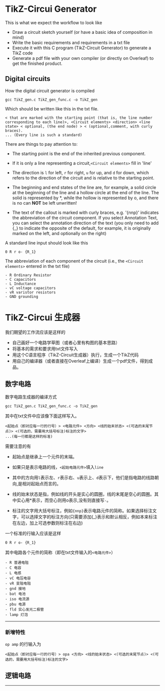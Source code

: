 # TikZ-Circui Generator

This is what we expect the workflow to look like

- Draw a circuit sketch yourself (or have a basic idea of composition in mind)
- Write the basic requirements and requirements in a txt file
- Execute it with this C program (TikZ-Circuit Generator) to generate a TikZ code
- Generate a pdf file with your own compiler (or directly on Overleaf) to get the finished product.

## Digital circuits

How the digital circuit generator is compiled
```
gcc TikZ_gen.c TikZ_gen_func.c -o TikZ_gen
```
Which should be written like this in the txt file.
```
< that are marked with the starting point (that is, the line number corresponding to each line)>, <Circuit elements> <direction> <line state> < optional, (the end node) > < (optional,comment, with curly braces).
... (Every line is such a standard)
```

There are things to pay attention to:
- The starting point is the end of the inherited previous component.

- If it is only a line representing a circuit,`<Circuit elements>` fill in 'line'

- The direction is `l` for left, `r` for right, `u` for up, and `d` for down, which refers to the direction of the circuit and is relative to the starting point.

- The beginning and end states of the line are, for example, a solid circle at the beginning of the line and a hollow circle at the end of the line. The solid is represented by *, while the hollow is represented by o, and there is no can __NOT__ be left unwritten!

- The text of the callout is marked with curly braces, e.g. '{nnp}' indicates the abbreviation of the circuit component. If you select Annotation Text, you can select the annotation direction of the text (you only need to add {_} to indicate the opposite of the default, for example, it is originally marked on the left, and optionally on the right)

A standard line input should look like this

```
0 R r o- {R_1}
```
The abbreviation of each component of the circuit (i.e., the `<Circuit elements>` entered in the txt file)
```
- R Ordinary Resistor
- C capacitors
- L Inductance
- vC voltage capacitors
- vR varistor resistors
- GND grounding
```



# TikZ-Circui 生成器

我们期望的工作流应该是这样的

- 自己画好一个电路学草图（或者心里有构图的基本思路）
- 将基本的需求和要求用txt文件写入
- 用这个C语言程序（TikZ-Circuit生成器）执行，生成一个TikZ代码
- 用自己的编译器（或者直接在Overleaf上编译）生成一个pdf文件，得到成品。

## 数字电路

数字电路生成器的编译方式

```
gcc TikZ_gen.c TikZ_gen_func.c -o TikZ_gen
```

其中在txt文件中应该像下面这样写入。
```
<起始点（即对应每一行的行号）> <电路元件> <方向> <线的始末状态> <(可选的末尾节点)> <(可选的，需要用大括号标注)标注的文字>
...(每一行都是这样的标准)
```
需要注意的有
- 起始点是继承上一个元件的末端。

- 如果只是表示电路的线，`<起始电路元件>`填入`line`

- 其中的方向用`l`表示左、`r`表示右、`u`表示上、`d`表示下，他们是指电路的线路朝向,是相对起始点而言的。

- 线的始末状态是指，例如线的开头是实心的圆圈，线的末尾是空心的圆圈。其中实心用\*表示，而空心则用o表示,没有则直接写`-`。

- 标注的文字用大括号标注，例如`{nnp}`表示电路元件的简称。如果选择标注文字，可以选择文字的标注方向(只需要添加{_}表示和默认相反，例如本来标注在左边，加上可选参数则标注在右边)


一个标准的行输入应该是这样

```
0 R r o- {R_1}
```

其中电路各个元件的简称（即在txt文件输入的`<电路元件>`）
```
- R 普通电阻
- C 电容
- L 电感
- vC 电压电容
- vR 变阻电阻
- gnd 接地
- bat 电池
- iso 电流源
- pbu 电源
- fld 实心发光二极管
- lamp 灯泡
```

---
### 新增特性

`op amp` 的行输入为
```
<起始点（即对应每一行的行号）> opa <方向> <线的始末状态> <(可选的末尾节点)> <(可选的，需要用大括号标注)标注的文字>
```


## 逻辑电路

---

